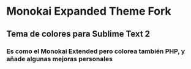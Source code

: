 Monokai Expanded Theme Fork
===========================

## Tema de colores para Sublime Text 2

### Es como el Monokai Extended pero colorea también PHP, y añade algunas mejoras personales
